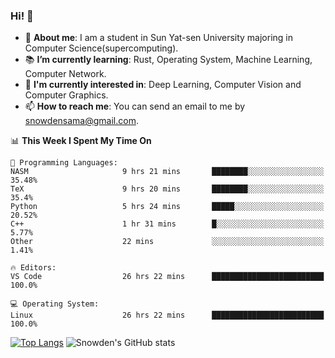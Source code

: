 ### Hi! 👋

+ :school: **About me**: I am a student in Sun Yat-sen University majoring in Computer Science(supercomputing).
+ :books: **I’m currently learning**: Rust, Operating System, Machine Learning, Computer Network.
+ :lollipop: **I'm currently interested in**: Deep Learning, Computer Vision and Computer Graphics.
+ 📫 **How to reach me**: You can send an email to me by snowdensama@gmail.com.

<!--START_SECTION:waka-->
📊 **This Week I Spent My Time On** 

```text
💬 Programming Languages: 
NASM                     9 hrs 21 mins       ████████░░░░░░░░░░░░░░░░░   35.48% 
TeX                      9 hrs 20 mins       ████████░░░░░░░░░░░░░░░░░   35.4% 
Python                   5 hrs 24 mins       █████░░░░░░░░░░░░░░░░░░░░   20.52% 
C++                      1 hr 31 mins        █░░░░░░░░░░░░░░░░░░░░░░░░   5.77% 
Other                    22 mins             ░░░░░░░░░░░░░░░░░░░░░░░░░   1.41%

🔥 Editors: 
VS Code                  26 hrs 22 mins      █████████████████████████   100.0%

💻 Operating System: 
Linux                    26 hrs 22 mins      █████████████████████████   100.0%

```


<!--END_SECTION:waka-->


[![Top Langs](https://github-readme-stats.vercel.app/api/top-langs/?username=lixk28&langs_count=8&layout=compact&hide_border=true)](https://github.com/lixk28/github-readme-stats)
![Snowden's GitHub stats](https://github-readme-stats.vercel.app/api?username=lixk28&show_icons=true&hide_border=true&count_private=true)



<!--
**lixk28/lixk28** is a ✨ _special_ ✨ repository because its `README.md` (this file) appears on your GitHub profile.

Here are some ideas to get you started:

- 🔭 I’m currently working on ...
- 🌱 I’m currently learning ...
- 👯 I’m looking to collaborate on ...
- 🤔 I’m looking for help with ...
- 💬 Ask me about ...
- 📫 How to reach me: ...
- 😄 Pronouns: ...
- ⚡ Fun fact: ...
  -->
